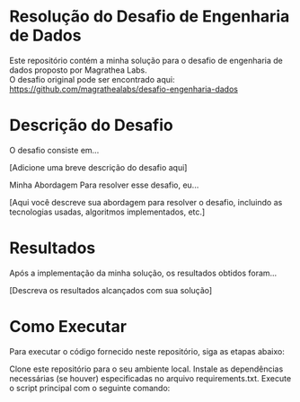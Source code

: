 # Resolução do Desafio de Engenharia de Dados
Este repositório contém a minha solução para o desafio de engenharia de dados proposto por Magrathea Labs.  <br /> 
O desafio original pode ser encontrado aqui: https://github.com/magrathealabs/desafio-engenharia-dados

# Descrição do Desafio
O desafio consiste em...

[Adicione uma breve descrição do desafio aqui]

Minha Abordagem
Para resolver esse desafio, eu...

[Aqui você descreve sua abordagem para resolver o desafio, incluindo as tecnologias usadas, algoritmos implementados, etc.]

# Resultados
Após a implementação da minha solução, os resultados obtidos foram...

[Descreva os resultados alcançados com sua solução]

# Como Executar
Para executar o código fornecido neste repositório, siga as etapas abaixo:

Clone este repositório para o seu ambiente local.
Instale as dependências necessárias (se houver) especificadas no arquivo requirements.txt.
Execute o script principal com o seguinte comando:

